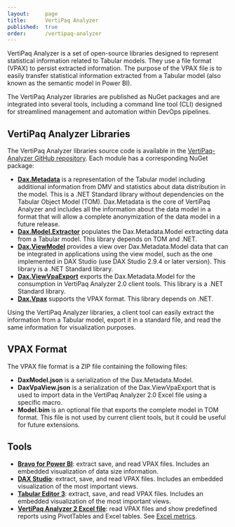 ```yaml
---
layout:     page
title:      VertiPaq Analyzer
published:  true
order:      /vertipaq-analyzer
---
```

VertiPaq Analyzer is a set of open-source libraries designed to represent statistical information related to Tabular models. They use a file format (VPAX) to persist extracted information. The purpose of the VPAX file is to easily transfer statistical information extracted from a Tabular model (also known as the semantic model in Power BI).

The VertiPaq Analyzer libraries are published as NuGet packages and are integrated into several tools, including a command line tool (CLI) designed for streamlined management and automation within DevOps pipelines.

## VertiPaq Analyzer Libraries

The VertiPaq Analyzer libraries source code is available in the [VertiPaq-Analyzer GitHub repository](https://github.com/sql-bi/VertiPaq-Analyzer). Each module has a corresponding NuGet package:
- **[Dax.Metadata](https://www.nuget.org/packages/Dax.Metadata/)** is a representation of the Tabular model including additional information from DMV and statistics about data distribution in the model. This is a .NET Standard library without dependencies on the Tabular Object Model (TOM). Dax.Metadata is the core of VertiPaq Analyzer and includes all the information about the data model in a format that will allow a complete anonymization of the data model in a future release.
- **[Dax.Model.Extractor](https://www.nuget.org/packages/Dax.Model.Extractor/)** populates the Dax.Metadata.Model extracting data from a Tabular model. This library depends on TOM and .NET.
- **[Dax.ViewModel](https://www.nuget.org/packages/Dax.ViewModel/)** provides a view over Dax.Metadata.Model data that can be integrated in applications using the view model, such as the one implemented in DAX Studio (use DAX Studio 2.9.4 or later version). This library is a .NET Standard library.
- **[Dax.ViewVpaExport](https://www.nuget.org/packages/Dax.ViewVpaExport/)** exports the Dax.Metadata.Model for the consumption in VertiPaq Analyzer 2.0 client tools. This library is a .NET Standard library.
- **[Dax.Vpax](https://www.nuget.org/packages/Dax.Vpax/)** supports the VPAX format. This library depends on .NET.

Using the VertiPaq Analyzer libraries, a client tool can easily extract the information from a Tabular model, export it in a standard file, and read the same information for visualization purposes.

## VPAX Format

The VPAX file format is a ZIP file containing the following files:

- **DaxModel.json** is a serialization of the Dax.Metadata.Model.
- **DaxVpaView.json** is a serialization of the Dax.ViewVpaExport that is used to import data in the VertiPaq Analyzer 2.0 Excel file using a specific macro.
- **Model.bim** is an optional file that exports the complete model in TOM format. This file is not used by current client tools, but it could be useful for future extensions.

## Tools

- **[Bravo for Power BI](https://bravo.bi/)**: extract save, and read VPAX files. Includes an embedded visualization of data size information.
- **[DAX Studio](https://daxstudio.org/)**: extract, save, and read VPAX files. Includes an embedded visualization of the most important views.
- **[Tabular Editor 3](https://tabulareditor.com/)**: extract, save, and read VPAX files. Includes an embedded visualization of the most important views.
- **[VertiPaq Analyzer 2 Excel file](https://www.sqlbi.com/tools/vertipaq-analyzer/)**: read VPAX files and show predefined reports using PivotTables and Excel tables. See [Excel metrics](excel-metrics/index).
